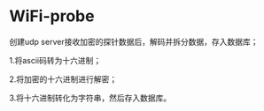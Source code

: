 # WiFi-probe
创建udp server接收加密的探针数据后，解码并拆分数据，存入数据库；

1.将ascii码转为十六进制；

2.将加密的十六进制进行解密；

3.将十六进制转化为字符串，然后存入数据库。
